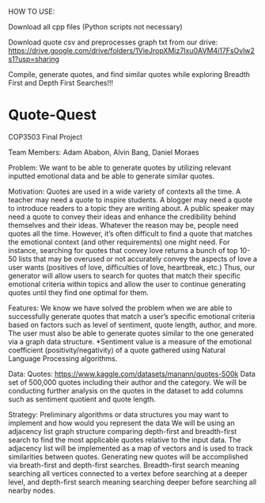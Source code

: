 HOW TO USE:

Download all cpp files (Python scripts not necessary)

Download quote csv and preprocesses graph txt from our drive: https://drive.google.com/drive/folders/1VieJropXMiz7Ixu0AVM4i17FsOvlw2s1?usp=sharing

Compile, generate quotes, and find similar quotes while exploring Breadth First and Depth First Searches!!!


# Quote-Quest
COP3503 Final Project

Team Members: Adam Ababon, Alvin Bang, Daniel Moraes

Problem: 
We want to be able to generate quotes by utilizing relevant inputted emotional data and be able to generate similar quotes.

Motivation:
Quotes are used in a wide variety of contexts all the time. A teacher may need a quote to inspire students. A blogger may need a quote to introduce readers to a topic they are writing about. A public speaker may need a quote to convey their ideas and enhance the credibility behind themselves and their ideas. 
Whatever the reason may be, people need quotes all the time. However, it’s often difficult to find a quote that matches the emotional context (and other requirements) one might need. For instance, searching for quotes that convey love returns a bunch of top 10-50 lists that may be overused or not accurately convey the aspects of love a user wants (positives of love, difficulties of love, heartbreak, etc.) Thus, our generator will allow users to search for quotes that match their specific emotional criteria within topics and allow the user to continue generating quotes until they find one optimal for them.

Features:
We know we have solved the problem when we are able to successfully generate quotes that match a user’s specific emotional criteria based on factors such as level of sentiment, quote length, author, and more. The user must also be able to generate quotes similar to the one generated via a graph data structure. 
*Sentiment value is a measure of the emotional coefficient (positivity/negativity) of a quote gathered using Natural Language Processing algorithms.

Data: 
Quotes: https://www.kaggle.com/datasets/manann/quotes-500k 
Data set of 500,000 quotes including their author and the category. We will be conducting further analysis on the quotes in the dataset to add columns such as sentiment quotient and quote length.

Strategy: Preliminary algorithms or data structures you may want to implement and how would you represent the data
We will be using an adjacency list graph structure comparing depth-first and breadth-first search to find the most applicable quotes relative to the input data. The adjacency list will be implemented as a map of vectors and is used to track similarities between quotes. Generating new quotes will be accomplished via breath-first and depth-first searches. Breadth-first search meaning searching all vertices connected to a vertex before searching at a deeper level, and depth-first search meaning searching deeper before searching all nearby nodes.	

